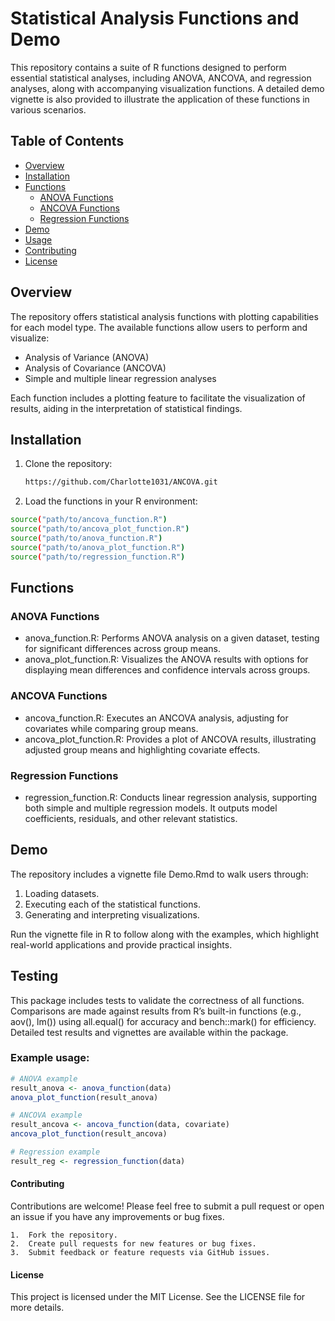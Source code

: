 
# Statistical Analysis Functions and Demo

This repository contains a suite of R functions designed to perform essential statistical analyses, including ANOVA, ANCOVA, and regression analyses, along with accompanying visualization functions. A detailed demo vignette is also provided to illustrate the application of these functions in various scenarios.

## Table of Contents

- [Overview](#overview)
- [Installation](#installation)
- [Functions](#functions)
  - [ANOVA Functions](#anova-functions)
  - [ANCOVA Functions](#ancova-functions)
  - [Regression Functions](#regression-functions)
- [Demo](#demo)
- [Usage](#usage)
- [Contributing](#contributing)
- [License](#license)

## Overview

The repository offers statistical analysis functions with plotting capabilities for each model type. The available functions allow users to perform and visualize:
- Analysis of Variance (ANOVA)
- Analysis of Covariance (ANCOVA)
- Simple and multiple linear regression analyses

Each function includes a plotting feature to facilitate the visualization of results, aiding in the interpretation of statistical findings.

## Installation

1. Clone the repository:
   ```bash
   https://github.com/Charlotte1031/ANCOVA.git
   ```
2.	Load the functions in your R environment:

  ```bash
  source("path/to/ancova_function.R")
  source("path/to/ancova_plot_function.R")
  source("path/to/anova_function.R")
  source("path/to/anova_plot_function.R")
  source("path/to/regression_function.R")
  ```


## Functions

### ANOVA Functions

- anova_function.R: Performs ANOVA analysis on a given dataset, testing for significant differences across group means.
- anova_plot_function.R: Visualizes the ANOVA results with options for displaying mean differences and confidence intervals across groups.

### ANCOVA Functions

- ancova_function.R: Executes an ANCOVA analysis, adjusting for covariates while comparing group means.
- ancova_plot_function.R: Provides a plot of ANCOVA results, illustrating adjusted group means and highlighting covariate effects.

### Regression Functions

- regression_function.R: Conducts linear regression analysis, supporting both simple and multiple regression models. It outputs model coefficients, residuals, and other relevant statistics.

## Demo

The repository includes a vignette file Demo.Rmd to walk users through:

1.	Loading datasets.
2.	Executing each of the statistical functions.
3.	Generating and interpreting visualizations.

Run the vignette file in R to follow along with the examples, which highlight real-world applications and provide practical insights.

## Testing

This package includes tests to validate the correctness of all functions. Comparisons are made against results from R’s built-in functions (e.g., aov(), lm()) using all.equal() for accuracy and bench::mark() for efficiency. Detailed test results and vignettes are available within the package.

### Example usage:

```r
# ANOVA example
result_anova <- anova_function(data)
anova_plot_function(result_anova)

# ANCOVA example
result_ancova <- ancova_function(data, covariate)
ancova_plot_function(result_ancova)

# Regression example
result_reg <- regression_function(data)
```

#### Contributing

Contributions are welcome! Please feel free to submit a pull request or open an issue if you have any improvements or bug fixes.

	1.	Fork the repository.
	2.	Create pull requests for new features or bug fixes.
	3.	Submit feedback or feature requests via GitHub issues.

#### License

This project is licensed under the MIT License. See the LICENSE file for more details.

